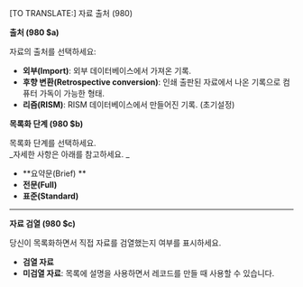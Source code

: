 [TO TRANSLATE:] 자료 출처 (980)

**출처 (980 $a)**

자료의 출처를 선택하세요:

- **외부(Import)**: 외부 데이터베이스에서 가져온 기록.
- **후향 변환(Retrospective conversion)**: 인쇄 출판된 자료에서 나온 기록으로 컴퓨터 가독이 가능한 형태.
- **리즘(RISM)**: RISM 데이터베이스에서 만들어진 기록. (초기설정)

**목록화 단계 (980 $b)**

목록화 단계를 선택하세요.    
_자세한 사항은 아래를 참고하세요. _

- **요약문(Brief) **
- **전문(Full)**
- **표준(Standard)**

** **

**자료 검열 (980 $c)**

당신이 목록화하면서 직접 자료를 검열했는지 여부를 표시하세요.  

- **검열 자료**
- **미검열 자료**: 목록에 설명을 사용하면서 레코드를 만들 때 사용할 수 있습니다.
